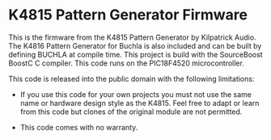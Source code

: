 # K4815 Pattern Generator Firmware

This is the firmware from the K4815 Pattern Generator by Kilpatrick Audio.
The K4816 Pattern Generator for Buchla is also included and can be built
by defining BUCHLA at compile time. This project is build with the SourceBoost
BoostC C compiler. This code runs on the PIC18F4520 microcontroller.

This code is released into the public domain with the following limitations:

* If you use this code for your own projects you must not use the same name 
or hardware design style as the K4815. Feel free to adapt or learn from this
code but clones of the original module are not permitted.

* This code comes with no warranty.

